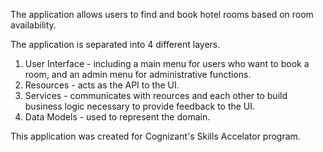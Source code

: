 The application allows users to find and book hotel rooms based on room availability.

The application is separated into 4 different layers.
1. User Interface - including a main menu for users who want to book a room, and an admin menu for administrative functions.
2. Resources - acts as the API to the UI.
3. Services - communicates with reources and each other to build business logic necessary to provide feedback to the UI.
4. Data Models - used to represent the domain.

This application was created for Cognizant's Skills Accelator program.
